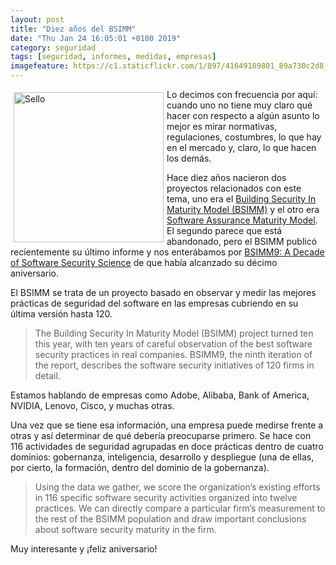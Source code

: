 ```yaml
--- 
layout: post
title: "Diez años del BSIMM"
date: "Thu Jan 24 16:05:01 +0100 2019"
category: seguridad
tags: [seguridad, informes, medidas, empresas]
imagefeature: https://c1.staticflickr.com/1/897/41649189801_89a730c2d8_m.jpg
---
```



<a href="https://www.flickr.com/photos/fernand0/41649189801" title="Sello"><img src="https://c1.staticflickr.com/1/897/41649189801_89a730c2d8_m.jpg" width="240"  alt="Sello" style="float:left; margin:5px"></a>
Lo decimos con frecuencia por aquí: cuando uno no tiene muy claro qué hacer con respecto a algún asunto lo mejor es mirar normativas, regulaciones, costumbres, lo que hay en el mercado y, claro, lo que hacen los demás.

Hace diez años nacieron dos proyectos relacionados con este tema, uno era el [ Building Security In Maturity Model (BSIMM)](https://www.bsimm.com/) y  el otro era [Software Assurance Maturity Model](https://www.opensamm.org/). El segundo parece que está abandonado, pero el BSIMM publicó recientemente su último informe y nos enterábamos por [BSIMM9: A Decade of Software Security Science](https://dzone.com/articles/bsimm9-a-decade-of-software-security-science) de que había alcanzado su décimo aniversario.

El BSIMM se trata de un proyecto basado en observar y medir las mejores prácticas de seguridad del software en las empresas cubriendo en su última versión hasta 120.

> The Building Security In Maturity Model (BSIMM) project turned ten this year, with ten years of careful observation of the best software security practices in real companies. BSIMM9, the ninth iteration of the report, describes the software security initiatives of 120 firms in detail.

Estamos hablando de empresas como Adobe, Alibaba, Bank of America, NVIDIA, Lenovo, Cisco, y muchas otras.

Una vez que se tiene esa información, una empresa puede medirse frente a otras y así determinar de qué debería preocuparse primero. Se hace con 116 actividades de seguridad agrupadas en doce prácticas dentro de cuatro dominios: gobernanza, inteligencia, desarrollo y despliegue (una de ellas, por cierto, la formación, dentro del dominio de la gobernanza).

> Using the data we gather, we score the organization’s existing efforts in 116 specific software security activities organized into twelve practices. We can directly compare a particular firm’s measurement to the rest of the BSIMM population and draw important conclusions about software security maturity in the firm.

Muy interesante y ¡feliz aniversario!
